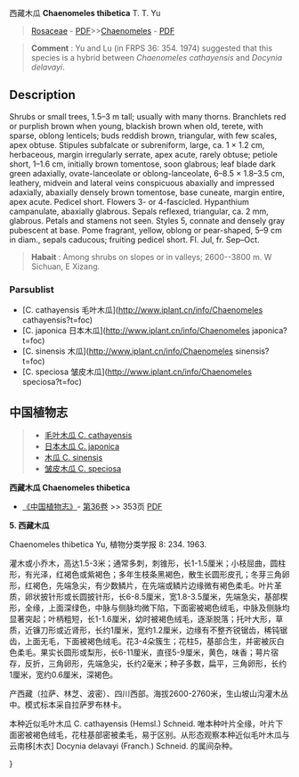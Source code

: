 西藏木瓜 **Chaenomeles thibetica** T. T. Yu

> [Rosaceae](http://www.iplant.cn/info/Rosaceae?t=foc) - [PDF](http://www.iplant.cn/foc/pdf/Rosaceae.pdf)>>[Chaenomeles](http://www.iplant.cn/info/Chaenomeles?t=foc) - [PDF](http://www.iplant.cn/foc/pdf/Chaenomeles.pdf)

> **Comment** : 
> Yu and Lu (in FRPS 36: 354. 1974) suggested that this species is a hybrid between *Chaenomeles cathayensis* and *Docynia delavayi*.

## Description

Shrubs or small trees, 1.5–3 m tall; usually with many thorns. Branchlets red or purplish brown when young, blackish brown when old, terete, with sparse, oblong lenticels; buds reddish brown, triangular, with few scales, apex obtuse. Stipules subfalcate or subreniform, large, ca. 1 × 1.2 cm, herbaceous, margin irregularly serrate, apex acute, rarely obtuse; petiole short, 1–1.6 cm, initially brown tomentose, soon glabrous; leaf blade dark green adaxially, ovate-lanceolate or oblong-lanceolate, 6–8.5 × 1.8–3.5 cm, leathery, midvein and lateral veins conspicuous abaxially and impressed adaxially, abaxially densely brown tomentose, base cuneate, margin entire, apex acute. Pedicel short. Flowers 3- or 4-fascicled. Hypanthium campanulate, abaxially glabrous. Sepals reflexed, triangular, ca. 2 mm, glabrous. Petals and stamens not seen. Styles 5, connate and densely gray pubescent at base. Pome fragrant, yellow, oblong or pear-shaped, 5–9 cm in diam., sepals caducous; fruiting pedicel short. Fl. Jul, fr. Sep–Oct.

> **Habait** : 
> Among shrubs on slopes or in valleys; 2600--3800 m. W Sichuan, E Xizang.

### Parsublist

* [C.  cathayensis  毛叶木瓜](http://www.iplant.cn/info/Chaenomeles cathayensis?t=foc)
* [C.  japonica  日本木瓜](http://www.iplant.cn/info/Chaenomeles japonica?t=foc)
* [C.  sinensis  木瓜](http://www.iplant.cn/info/Chaenomeles sinensis?t=foc)
* [C.  speciosa  皱皮木瓜](http://www.iplant.cn/info/Chaenomeles speciosa?t=foc)

## 中国植物志

> * [毛叶木瓜  C.  cathayensis](Chaenomeles-cathayensis-毛叶木瓜.md)
> * [日本木瓜  C.  japonica](Chaenomeles-japonica-日本木瓜.md)
> * [木瓜  C.  sinensis](Chaenomeles-sinensis-木瓜.md)
> * [皱皮木瓜  C.  speciosa](Chaenomeles-speciosa-皱皮木瓜.md)

**西藏木瓜 Chaenomeles thibetica**

* [《中国植物志》](http://www.iplant.cn/frps)- [第36卷](http://www.iplant.cn/frps/vol/36) >> 353页 [PDF](http://www.iplant.cn/frps/pdf/36/353a.PDF)

**5. 西藏木瓜**

Chaenomeles thibetica Yu, 植物分类学报 8: 234. 1963.

灌木或小乔木，高达1.5-3米；通常多刺，刺锥形，长1-1.5厘米；小枝屈曲，圆柱形，有光泽，红褐色或紫褐色；多年生枝条黑褐色，散生长圆形皮孔；冬芽三角卵形，红褐色，先端急尖，有少数鳞片，在先端或鳞片边缘微有褐色柔毛。叶片革质，卵状披针形或长圆披针形，长6-8.5厘米，宽1.8-3.5厘米，先端急尖，基部楔形，全缘，上面深绿色，中脉与侧脉均微下陷，下面密被褐色绒毛，中脉及侧脉均显著突起；叶柄粗短，长1-1.6厘米，幼时被褐色绒毛，逐渐脱落；托叶大形，草质，近镰刀形或近肾形，长约1厘米，宽约1.2厘米，边缘有不整齐锐锯齿，稀钝锯齿，上面无毛，下面被褐色绒毛。花3-4朵簇生；花柱5，基部合生，并密被灰白色柔毛。果实长圆形或梨形，长6-11厘米，直径5-9厘米，黄色，味香；萼片宿存，反折，三角卵形，先端急尖，长约2毫米；种子多数，扁平，三角卵形，长约1厘米，宽约0.6厘米，深褐色。

产西藏（拉萨、林芝、波密）、四川西部。海拔2600-2760米，生山坡山沟灌木丛中。模式标本采自拉萨罗布林卡。

本种近似毛叶木瓜 C. cathayensis (Hemsl.) Schneid. 唯本种叶片全缘，叶片下面密被褐色绒毛，花柱基部密被柔毛，易于区别。从形态观察本种近似毛叶木瓜与云南栘[木衣] Docynia delavayi (Franch.) Schneid. 的属间杂种。

}